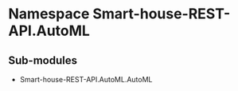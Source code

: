 Namespace Smart-house-REST-API.AutoML
=====================================

Sub-modules
-----------
* Smart-house-REST-API.AutoML.AutoML